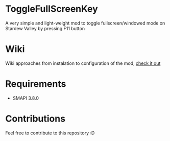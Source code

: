 # ToggleFullScreenKey
A very simple and light-weight mod to toggle fullscreen/windowed mode on Stardew Valley by pressing F11 button

# Wiki
Wiki approaches from instalation to configuration of the mod, [check it out](https://github.com/rafaelfaustini/ToggleFullScreenKey/wiki)

# Requirements
- SMAPI 3.8.0

# Contributions
Feel free to contribute to this repository :D
